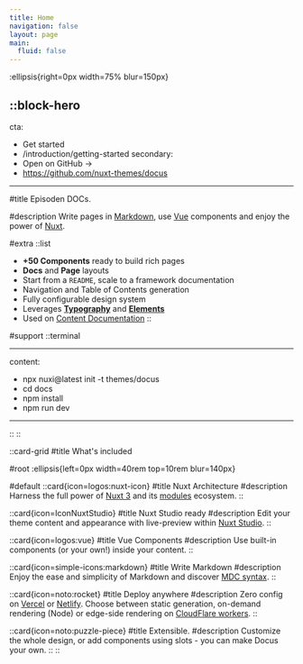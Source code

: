 ```yaml
---
title: Home
navigation: false
layout: page
main:
  fluid: false
---
```


:ellipsis{right=0px width=75% blur=150px}

::block-hero
---
cta:
- Get started
- /introduction/getting-started
secondary:
- Open on GitHub →
- https://github.com/nuxt-themes/docus
---

#title
Episoden DOCs.

#description
Write pages in [Markdown](https://content.nuxtjs.org), use [Vue](https://vuejs.org) components and enjoy the power of [Nuxt](https://nuxt.com).

#extra
::list

- **+50 Components** ready to build rich pages
- **Docs** and **Page** layouts
- Start from a `README`, scale to a framework documentation
- Navigation and Table of Contents generation
- Fully configurable design system
- Leverages [**Typography**](https://typography.nuxt.space/) and [**Elements**](https://elements.nuxt.dev)
- Used on [Content Documentation](https://content.nuxtjs.org)
  ::

#support
::terminal

---

content:

- npx nuxi@latest init -t themes/docus
- cd docs
- npm install
- npm run dev

---

::
::

::card-grid
#title
What's included

#root
:ellipsis{left=0px width=40rem top=10rem blur=140px}

#default
::card{icon=logos:nuxt-icon}
#title
Nuxt Architecture
#description
Harness the full power of [Nuxt 3](https://v3.nuxtjs.org) and its [modules](https://modules.nuxtjs.org) ecosystem.
::

::card{icon=IconNuxtStudio}
#title
Nuxt Studio ready
#description
Edit your theme content and appearance with live-preview within [Nuxt Studio](https://nuxt.studio).
::

::card{icon=logos:vue}
#title
Vue Components
#description
Use built-in components (or your own!) inside your content.
::

::card{icon=simple-icons:markdown}
#title
Write Markdown
#description
Enjoy the ease and simplicity of Markdown and discover [MDC syntax](https://content.nuxtjs.org/guide/writing/mdc).
::

::card{icon=noto:rocket}
#title
Deploy anywhere
#description
Zero config on [Vercel](https://vercel.com) or [Netlify](https://netlify.com). Choose between static generation, on-demand rendering (Node) or edge-side rendering on [CloudFlare workers](https://workers.cloudflare.com).
::

::card{icon=noto:puzzle-piece}
#title
Extensible.
#description
Customize the whole design, or add components using slots - you can make Docus your own.
::
::

